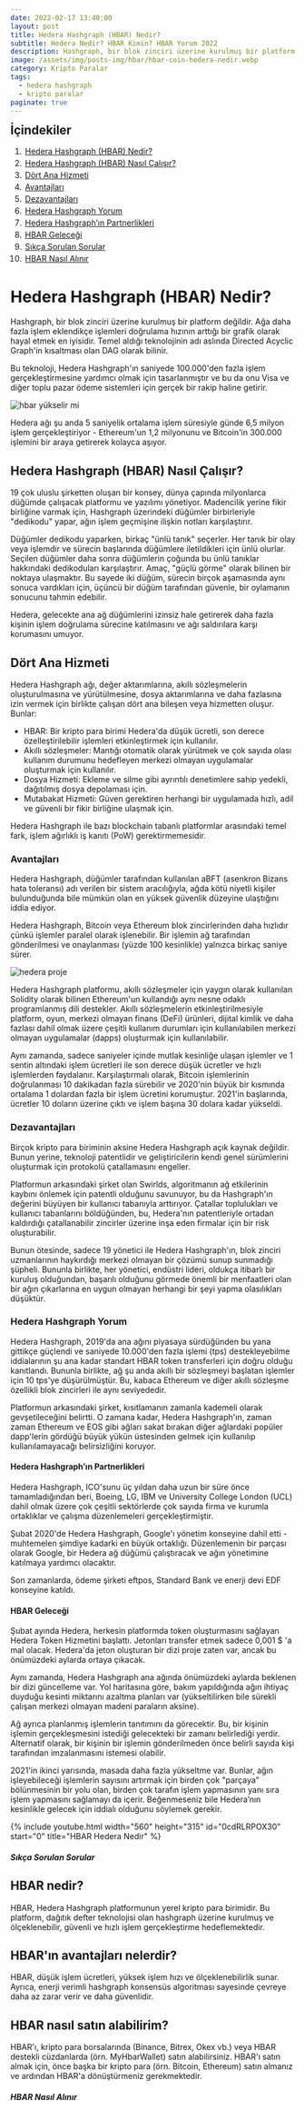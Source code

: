 ```yaml
---
date: 2022-02-17 13:40:00
layout: post
title: Hedera Hashgraph (HBAR) Nedir?
subtitle: Hedera Nedir? HBAR Kimin? HBAR Yorum 2022
description: Hashgraph, bir blok zinciri üzerine kurulmuş bir platform değildir. Ağa daha fazla işlem eklendikçe işlemleri doğrulama hızının arttığı bir grafik olarak hayal etmek en iyisidir.
image: /assets/img/posts-img/hbar/hbar-coin-hedera-nedir.webp
category: Kripto Paralar
tags:
  - hedera hashgraph
  - kripto paralar
paginate: true
---
```

<b style="text-align:center; font-size: 150%;">İçindekiler</b>
<ol style="margin: 0;">
	<li style="padding: 2px;"><a href="#1">Hedera Hashgraph (HBAR) Nedir?</a></li>
	<li style="padding: 2px;"><a href="#2">Hedera Hashgraph (HBAR) Nasıl Çalışır?</a></li>
	<li style="padding: 2px;"><a href="#3">Dört Ana Hizmeti</a></li>
	<li style="padding: 2px;"><a href="#4">Avantajları</a></li>
	<li style="padding: 2px;"><a href="#5">Dezavantajları</a></li>
	<li style="padding: 2px;"><a href="#6">Hedera Hashgraph Yorum</a></li>
	<li style="padding: 2px;"><a href="#7">Hedera Hashgraph’ın Partnerlikleri</a></li>
	<li style="padding: 2px;"><a href="#8">HBAR Geleceği</a></li>
	<li style="padding: 2px;"><a href="#9">Sıkça Sorulan Sorular</a></li>
	<li style="padding: 2px;"><a href="#10">HBAR Nasıl Alınır</a></li>
</ol>
<h1 id="1">Hedera Hashgraph (HBAR) Nedir?</h1>
<p>
Hashgraph, bir blok zinciri üzerine kurulmuş bir platform değildir. Ağa daha
fazla işlem eklendikçe işlemleri doğrulama hızının arttığı bir grafik olarak
hayal etmek en iyisidir. Temel aldığı teknolojinin adı aslında Directed Acyclic
Graph'in kısaltması olan DAG olarak bilinir.
</p>
<p>
Bu teknoloji, Hedera Hashgraph'ın saniyede 100.000'den fazla işlem
gerçekleştirmesine yardımcı olmak için tasarlanmıştır ve bu da onu Visa ve diğer
toplu pazar ödeme sistemleri için gerçek bir rakip haline getirir.
</p>
<picture>
  <source media="(min-width: 650px" srcset="/assets/img/posts-img/hbar/hedera-gelecek.webp">
  <img src="/assets/img/posts-img/hbar/hbar-grafik.webp" alt="hbar yükselir mi" style="width:auto;">
</picture>
<p>
Hedera ağı şu anda 5 saniyelik ortalama işlem süresiyle günde 6,5 milyon işlem
gerçekleştiriyor - Ethereum'un 1,2 milyonunu ve Bitcoin'in 300.000 işlemini bir
araya getirerek kolayca aşıyor.
</p>
<h2 id="2">Hedera Hashgraph (HBAR) Nasıl Çalışır?</h2>
<p>
19 çok uluslu şirketten oluşan bir konsey, dünya çapında milyonlarca düğümde
çalışacak platformu ve yazılımı yönetiyor. Madencilik yerine fikir birliğine
varmak için, Hashgraph üzerindeki düğümler birbirleriyle "dedikodu" yapar, ağın
işlem geçmişine ilişkin notları karşılaştırır.
</p>
<p>
Düğümler dedikodu yaparken, birkaç "ünlü tanık" seçerler. Her tanık bir olay
veya işlemdir ve sürecin başlarında düğümlere iletildikleri için ünlü olurlar.
Seçilen düğümler daha sonra düğümlerin çoğunda bu ünlü tanıklar hakkındaki
dedikoduları karşılaştırır. Amaç, "güçlü görme" olarak bilinen bir noktaya
ulaşmaktır. Bu sayede iki düğüm, sürecin birçok aşamasında aynı sonuca
vardıkları için, üçüncü bir düğüm tarafından güvenle, bir oylamanın sonucunu
tahmin edebilir.
</p>
<p>
Hedera, gelecekte ana ağ düğümlerini izinsiz hale getirerek daha fazla kişinin
işlem doğrulama sürecine katılmasını ve ağı saldırılara karşı korumasını umuyor.
</p>
<h2 id="3">Dört Ana Hizmeti</h2>
<p>
Hedera Hashgraph ağı, değer aktarımlarına, akıllı sözleşmelerin oluşturulmasına
ve yürütülmesine, dosya aktarımlarına ve daha fazlasına izin vermek için
birlikte çalışan dört ana bileşen veya hizmetten oluşur. Bunlar:
</p>
<ul>
<li>HBAR: Bir kripto para birimi Hedera'da düşük ücretli, son derece
özelleştirilebilir işlemleri etkinleştirmek için kullanılır.</li>
<li>Akıllı sözleşmeler: Mantığı otomatik olarak yürütmek ve çok sayıda olası
kullanım durumunu hedefleyen merkezi olmayan uygulamalar oluşturmak için
kullanılır.</li>
<li>Dosya Hizmeti: Ekleme ve silme gibi ayrıntılı denetimlere sahip yedekli,
dağıtılmış dosya depolaması için.</li>
<li>Mutabakat Hizmeti: Güven gerektiren herhangi bir uygulamada hızlı, adil ve
güvenli bir fikir birliğine ulaşmak için.
</li>
</ul>
<p>
Hedera Hashgraph ile bazı blockchain tabanlı platformlar arasındaki temel fark,
işlem ağırlıklı iş kanıtı (PoW) gerektirmemesidir.
</p>
<h3 id="4">Avantajları</h4>
<p>
Hedera Hashgraph, düğümler tarafından kullanılan aBFT (asenkron Bizans hata
toleransı) adı verilen bir sistem aracılığıyla, ağda kötü niyetli kişiler
bulunduğunda bile mümkün olan en yüksek güvenlik düzeyine ulaştığını iddia
ediyor.
</p>
<p>
Hedera Hashgraph, Bitcoin veya Ethereum blok zincirlerinden daha hızlıdır çünkü
işlemler paralel olarak işlenebilir. Bir işlemin ağ tarafından gönderilmesi ve
onaylanması (yüzde 100 kesinlikle) yalnızca birkaç saniye sürer.
</p>
<picture>
  <source media="(min-width: 650px" srcset="/assets/img/posts-img/hbar/hedera-kimin.webp">
  <img src="/assets/img/posts-img/hbar/hbar-proje.webp" alt="hedera proje" style="width:auto;">
</picture>
<p>
Hedera Hashgraph platformu, akıllı sözleşmeler için yaygın olarak kullanılan
Solidity olarak bilinen Ethereum'un kullandığı aynı nesne odaklı programlanmış
dili destekler. Akıllı sözleşmelerin etkinleştirilmesiyle platform, oyun,
merkezi olmayan finans (DeFi) ürünleri, dijital kimlik ve daha fazlası dahil
olmak üzere çeşitli kullanım durumları için kullanılabilen merkezi olmayan
uygulamalar (dapps) oluşturmak için kullanılabilir.
</p>
<p>
Aynı zamanda, sadece saniyeler içinde mutlak kesinliğe ulaşan işlemler ve 1
sentin altındaki işlem ücretleri ile son derece düşük ücretler ve hızlı
işlemlerden faydalanır. Karşılaştırmalı olarak, Bitcoin işlemlerinin
doğrulanması 10 dakikadan fazla sürebilir ve 2020'nin büyük bir kısmında
ortalama 1 dolardan fazla bir işlem ücretini korumuştur. 2021'in başlarında,
ücretler 10 doların üzerine çıktı ve işlem başına 30 dolara kadar yükseldi.
</p>
<h3 id="5">Dezavantajları</h3>
<p>
Birçok kripto para biriminin aksine Hedera Hashgraph açık kaynak değildir. Bunun
yerine, teknoloji patentlidir ve geliştiricilerin kendi genel sürümlerini
oluşturmak için protokolü çatallamasını engeller.
</p>
<p>
Platformun arkasındaki şirket olan Swirlds, algoritmanın ağ etkilerinin kaybını
önlemek için patentli olduğunu savunuyor, bu da Hashgraph'ın değerini büyüyen
bir kullanıcı tabanıyla arttırıyor. Çatallar toplulukları ve kullanıcı
tabanlarını böldüğünden, bu, Hedera'nın patentleriyle ortadan kaldırdığı
çatallanabilir zincirler üzerine inşa eden firmalar için bir risk oluşturabilir.
</p>
<p>
Bunun ötesinde, sadece 19 yönetici ile Hedera Hashgraph'ın, blok zinciri
uzmanlarının haykırdığı merkezi olmayan bir çözümü sunup sunmadığı şüpheli.
Bununla birlikte, her yönetici, endüstri lideri, oldukça itibarlı bir kuruluş
olduğundan, başarılı olduğunu görmede önemli bir menfaatleri olan bir ağın
çıkarlarına en uygun olmayan herhangi bir şeyi yapma olasılıkları düşüktür.
</p>
<h3 id="6">Hedera Hashgraph Yorum</h3>
<p>
Hedera Hashgraph, 2019'da ana ağını piyasaya sürdüğünden bu yana gittikçe
güçlendi ve saniyede 10.000'den fazla işlemi (tps) destekleyebilme iddialarının
şu ana kadar standart HBAR token transferleri için doğru olduğu kanıtlandı.
Bununla birlikte, ağ şu anda akıllı bir sözleşmeyi başlatan işlemler için 10
tps'ye düşürülmüştür. Bu, kabaca Ethereum ve diğer akıllı sözleşme özellikli
blok zincirleri ile aynı seviyededir.
</p>
<p>
Platformun arkasındaki şirket, kısıtlamanın zamanla kademeli olarak
gevşetileceğini belirtti. O zamana kadar, Hedera Hashgraph'ın, zaman zaman
Ethereum ve EOS gibi ağları sakat bırakan diğer ağlardaki popüler dapp'lerin
gördüğü büyük yükün üstesinden gelmek için kullanılıp kullanılamayacağı
belirsizliğini koruyor.
</p>
<h4 id="7">Hedera Hashgraph’ın Partnerlikleri</h4>
<p>
Hedera Hashgraph, ICO'sunu üç yıldan daha uzun bir süre önce tamamladığından
beri, Boeing, LG, IBM ve University College London (UCL) dahil olmak üzere çok
çeşitli sektörlerde çok sayıda firma ve kurumla ortaklıklar ve çalışma
düzenlemeleri gerçekleştirmiştir.
</p>
<p>
Şubat 2020'de Hedera Hashgraph, Google'ı yönetim konseyine dahil etti -
muhtemelen şimdiye kadarki en büyük ortaklığı. Düzenlemenin bir parçası olarak
Google, bir Hedera ağ düğümü çalıştıracak ve ağın yönetimine katılmaya yardımcı
olacaktır.
</p>
<p>
Son zamanlarda, ödeme şirketi eftpos, Standard Bank ve enerji devi EDF konseyine
katıldı.
</p>
<h4 id="8">HBAR Geleceği</h4>
<p>
Şubat ayında Hedera, herkesin platformda token oluşturmasını sağlayan Hedera
Token Hizmetini başlattı. Jetonları transfer etmek sadece 0,001 $ 'a mal olacak.
Hedera'da jeton oluşturan bir dizi proje zaten var, ancak bu önümüzdeki aylarda
ortaya çıkacak.
</p>
<p>
Aynı zamanda, Hedera Hashgraph ana ağında önümüzdeki aylarda beklenen bir dizi
güncelleme var. Yol haritasına göre, bakım yapıldığında ağın ihtiyaç duyduğu
kesinti miktarını azaltma planları var (yükseltilirken bile sürekli çalışan
merkezi olmayan madeni paraların aksine).
</p>
<p>
Ağ ayrıca planlanmış işlemlerin tanıtımını da görecektir. Bu, bir kişinin
işlemin gerçekleşmesini istediği gelecekteki bir zamanı belirlediği yerdir.
Alternatif olarak, bir kişinin bir işlemin gönderilmeden önce belirli sayıda
kişi tarafından imzalanmasını istemesi olabilir.
</p>
<p>
2021'in ikinci yarısında, masada daha fazla yükseltme var. Bunlar, ağın
işleyebileceği işlemlerin sayısını artırmak için birden çok "parçaya"
bölünmesinin bir yolu olan, birden çok tarafın işlem yapmasının yanı sıra işlem
yapmasını sağlamayı da içerir. Beğenmeseniz bile Hedera’nın kesinlikle gelecek
için iddialı olduğunu söylemek gerekir.
</p>
{% include youtube.html width="560" height="315" id="0cdRLRPOX30" start="0" title="HBAR Hedera Nedir" %}
<h5 id="9">Sıkça Sorulan Sorular</h5>
<div itemscope itemtype="https://schema.org/FAQPage">
  <div itemscope itemprop="mainEntity" itemtype="https://schema.org/Question">
    <h2 itemprop="name">HBAR nedir?</h2>
    <div itemscope itemprop="acceptedAnswer" itemtype="https://schema.org/Answer">
      <p itemprop="text">HBAR, Hedera Hashgraph platformunun yerel kripto para birimidir. Bu platform, dağıtık defter teknolojisi olan hashgraph üzerine kurulmuş ve ölçeklenebilir, güvenli ve hızlı işlem gerçekleştirme hedeflemektedir.</p>
    </div>
  </div>
  <div itemscope itemprop="mainEntity" itemtype="https://schema.org/Question">
    <h2 itemprop="name">HBAR'ın avantajları nelerdir?</h2>
    <div itemscope itemprop="acceptedAnswer" itemtype="https://schema.org/Answer">
      <p itemprop="text">HBAR, düşük işlem ücretleri, yüksek işlem hızı ve ölçeklenebilirlik sunar. Ayrıca, enerji verimli hashgraph konsensüs algoritması sayesinde çevreye daha az zarar verir ve daha güvenlidir.</p>
    </div>
  </div>
  <div itemscope itemprop="mainEntity" itemtype="https://schema.org/Question">
    <h2 itemprop="name">HBAR nasıl satın alabilirim?</h2>
    <div itemscope itemprop="acceptedAnswer" itemtype="https://schema.org/Answer">
      <p itemprop="text">HBAR'ı, kripto para borsalarında (Binance, Bitrex, Okex vb.) veya HBAR destekli cüzdanlarda (örn. MyHbarWallet) satın alabilirsiniz. HBAR'ı satın almak için, önce başka bir kripto para (örn. Bitcoin, Ethereum) satın almanız ve ardından HBAR'a dönüştürmeniz gerekmektedir.</p>
    </div>
  </div>
</div>
<h5 id="10">HBAR Nasıl Alınır</h5>
